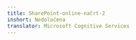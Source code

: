 ```yaml
---
title: SharePoint-online-načrt-2
inshort: Nedoločena
translator: Microsoft Cognitive Services
---
```




